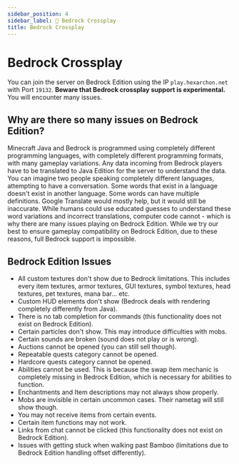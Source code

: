 ```yaml
---
sidebar_position: 4
sidebar_label: 📱 Bedrock Crossplay
title: Bedrock Crossplay
---
```


# Bedrock Crossplay
You can join the server on Bedrock Edition using the IP `play.hexarchon.net` with Port `19132`. **Beware that Bedrock crossplay support is experimental.** You will encounter many issues.

## Why are there so many issues on Bedrock Edition?
Minecraft Java and Bedrock is programmed using completely different programming languages, with completely different programming formats, with many gameplay variations. Any data incoming from Bedrock players have to be translated to Java Edition for the server to understand the data. 
 <br />
You can imagine two people speaking completely different languages, attempting to have a conversation. Some words that exist in a language doesn't exist in another language. Some words can have multiple definitions. Google Translate would mostly help, but it would still be inaccurate. While humans could use educated guesses to understand these word variations and incorrect translations, computer code cannot - which is why there are many issues playing on Bedrock Edition. While we try our best to ensure gameplay compatibility on Bedrock Edition, due to these reasons, full Bedrock support is impossible. <br />

## Bedrock Edition Issues
* All custom textures don't show due to Bedrock limitations. This includes every item textures, armor textures, GUI textures, symbol textures, head textures, pet textures, mana bar... etc.
* Custom HUD elements don't show (Bedrock deals with rendering completely differently from Java).
* There is no tab completion for commands (this functionality does not exist on Bedrock Edition).
* Certain particles don't show. This may introduce difficulties with mobs.
* Certain sounds are broken (sound does not play or is wrong).
* Auctions cannot be opened (you can still sell though).
* Repeatable quests category cannot be opened.
* Hardcore quests category cannot be opened.
* Abilities cannot be used. This is because the swap item mechanic is completely missing in Bedrock Edition, which is necessary for abilities to function.
* Enchantments and Item descriptions may not always show properly.
* Mobs are invisible in certain uncommon cases. Their nametag will still show though.
* You may not receive items from certain events.
* Certain item functions may not work.
* Links from chat cannot be clicked (this functionality does not exist on Bedrock Edition).
* Issues with getting stuck when walking past Bamboo (limitations due to Bedrock Edition handling offset differently).